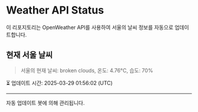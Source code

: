 
# Weather API Status

이 리포지토리는 OpenWeather API를 사용하여 서울의 날씨 정보를 자동으로 업데이트합니다.

## 현재 서울 날씨
> 서울의 현재 날씨: broken clouds, 온도: 4.76°C, 습도: 70%

⏳ 업데이트 시간: 2025-03-29 01:56:02 (UTC)

---
자동 업데이트 봇에 의해 관리됩니다.
